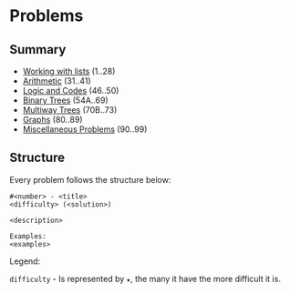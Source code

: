 # Problems

## Summary

* [Working with lists](working-with-lists.md) (1..28)
* [Arithmetic]() (31..41)
* [Logic and Codes]() (46..50)
* [Binary Trees]() (54A..69)
* [Multiway Trees]() (70B..73)
* [Graphs]() (80..89)
* [Miscellaneous Problems]() (90..99)


## Structure

Every problem follows the structure below:
```
#<number> - <title> 
<difficulty> (<solution>)

<description>

Examples:
<examples>
```

Legend:

`difficulty` - Is represented by `★`, the many it have the more difficult it is.


